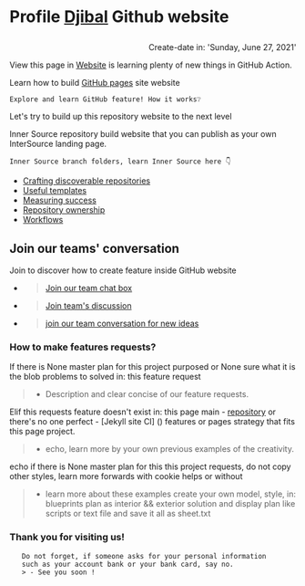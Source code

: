 # Profile <a href="https://github.com/djibal">Djibal</a> Github website</p>
<div class="content" aling="center">
 <p align="right"> Create-date in: 'Sunday, June 27, 2021'</p>
 View this page in <a href="https://dji-7.github.io/dji7.github.io/">Website</a></h3>
 is learning plenty of new things in GitHub Action.
</div>

Learn how to build <a href="https://pages.github.com">GitHub pages</a> site website
  
    Explore and learn GitHub feature! How it works❔
    
Let's try to build up this repository website to the next level
      
<div class="inner source">
  Inner Source repository
 build website that you can publish as your own InterSource landing page. 
 
    Inner Source branch folders, learn Inner Source here 👇
 

 <ul id="https://github.com/djibal/innersource">
   <li><a href="discoverable/">Crafting discoverable repositories</a></li>
    <li><a href="templates/">Useful templates</a></li>
    <li><a href="metrics/">Measuring success</a></li>
    <li><a href="repo-ownership/">Repository ownership</a></li>
   <li><a href="workflows/">Workflows</a></li>
 </p> 
</ul>
</div>

## Join our teams' conversation 
Join to discover how to create feature inside GitHub website
- > [Join our team chat box](https://github.com/orgs/dji-7/teams/team-chat-box/)
- > [Join team's discussion](https://github.com/orgs/dji-7/teams/team-discussion/)
- > [join our team conversation for new ideas](https://github.com/orgs/dji-7/teams/team-conversations/)

### How to make features requests?
If there is None master plan for this project purposed or 
None sure what it is the blob problems to solved in: this feature request

> - Description and clear concise of our feature requests.
    
Elif this requests feature doesn't exist in: this page main - [repository](https://github.com/dji-7/dji7.github.io/) or
there's no one perfect - [Jekyll site CI] () features or pages strategy that fits this page project.
    
 > - echo, learn more by your own previous examples of the creativity.

echo if there is None master plan for this this project requests, do not copy other styles,
learn more forwards with cookie helps or without

> - learn more about these examples create your own model, style, in:
> blueprints plan as interior && exterior solution and display plan like scripts or text file and save it all as sheet.txt


   
### Thank you for visiting us!
       
       Do not forget, if someone asks for your personal information
       such as your account bank or your bank card, say no.
       > - See you soon !
       

